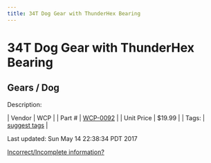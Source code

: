 ```yaml
---
title: 34T Dog Gear with ThunderHex Bearing
---
```


# 34T Dog Gear with ThunderHex Bearing
## Gears / Dog
Description: 	 

| Vendor | WCP | 
| Part # | [WCP-0092](http://www.wcproducts.net/WCP-0092) | 
| Unit Price | $19.99 | 
| Tags: | [suggest tags](https://docs.google.com/forms/d/e/1FAIpQLSeWyY8v3RgOty-MyWmh9U0iivNYN_molChYyS-0U-o-kOAv_g/viewform) | 

Last updated: Sun May 14 22:38:34 PDT 2017

 [Incorrect/Incomplete information?](https://docs.google.com/forms/d/e/1FAIpQLSeWyY8v3RgOty-MyWmh9U0iivNYN_molChYyS-0U-o-kOAv_g/viewform)